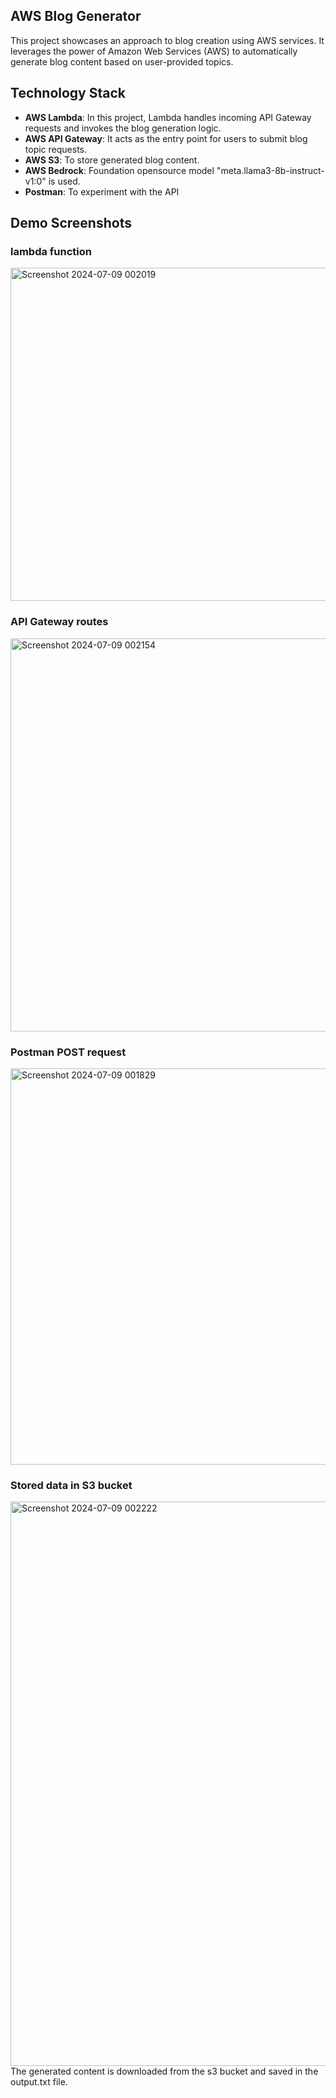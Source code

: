 ## AWS Blog Generator

This project showcases an approach to blog creation using AWS services. It leverages the power of Amazon Web Services (AWS) to automatically generate blog content based on user-provided topics.

## Technology Stack

- **AWS Lambda**: In this project, Lambda handles incoming API Gateway requests and invokes the blog generation logic.
- **AWS API Gateway**: It acts as the entry point for users to submit blog topic requests.
- **AWS S3**: To store generated blog content.
- **AWS Bedrock**: Foundation opensource model "meta.llama3-8b-instruct-v1:0" is used.
- **Postman**: To experiment with the API

## Demo Screenshots

### lambda function

<img width="533" alt="Screenshot 2024-07-09 002019" src="https://github.com/kiranmajji1620/blog_generation_aws_bedrock/assets/119588005/403f28a6-3076-4aa3-bbaa-93b0bd9bc1f0">

### API Gateway routes

<img width="629" alt="Screenshot 2024-07-09 002154" src="https://github.com/kiranmajji1620/blog_generation_aws_bedrock/assets/119588005/e96c6afc-ad73-41c3-8c78-eeb5e2899e6e">

### Postman POST request

<img width="634" alt="Screenshot 2024-07-09 001829" src="https://github.com/kiranmajji1620/blog_generation_aws_bedrock/assets/119588005/f171d903-3a75-4245-a337-07d6ef2fcb69">

### Stored data in S3 bucket

<img width="903" alt="Screenshot 2024-07-09 002222" src="https://github.com/kiranmajji1620/blog_generation_aws_bedrock/assets/119588005/c0e04906-32e3-41c6-bd90-7daa66b4656b">
The generated content is downloaded from the s3 bucket and saved in the output.txt file.
